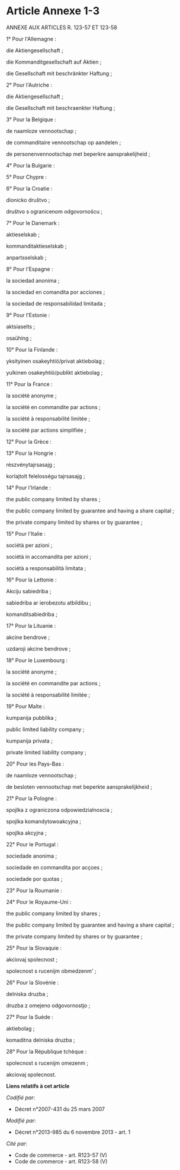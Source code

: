 # Article Annexe 1-3

ANNEXE AUX ARTICLES R. 123-57 ET 123-58

1° Pour l'Allemagne :

die Aktiengesellschaft ;

die Kommanditgesellschaft auf Aktien ;

die Gesellschaft mit beschränkter Haftung ;

2° Pour l'Autriche :

die Aktiengesellschaft ;

die Gesellschaft mit beschraenkter Haftung ;

3° Pour la Belgique :

de naamloze vennootschap ;

de commanditaire vennootschap op aandelen ;

de personenvennootschap met beperkre aansprakelijheid ;

4° Pour la Bulgarie :

5° Pour Chypre : 

6° Pour la Croatie :

dionicko društvo ;

društvo s ogranicenom odgovornošcu ;

7° Pour le Danemark :

aktieselskab ;

kommanditaktieselskab ;

anpartsselskab ;

8° Pour l'Espagne :

la sociedad anonima ;

la sociedad en comandita por acciones ;

la sociedad de responsabilidad limitada ;

9° Pour l'Estonie :

aktsiaselts ;

osaühing ;

10° Pour la Finlande :

yksityinen osakeyhtiö/privat aktiebolag ;

yulkinen osakeyhtiö/publikt aktiebolag ;

11° Pour la France :

la société anonyme ;

la société en commandite par actions ;

la société à responsabilité limitée ;

la société par actions simplifiée ;

12° Pour la Grèce :

13° Pour la Hongrie :

részvénytajrsasajg ;

korlajtolt felelosségu tajrsasajg ;

14° Pour l'Irlande :

the public company limited by shares ;

the public company limited by guarantee and having a share capital ;

the private company limited by shares or by guarantee ;

15° Pour l'Italie :

sociétà per azioni ;

sociétà in accomandita per azioni ;

sociétà a responsabilità limitata ;

16° Pour la Lettonie :

Akciju sabiedriba ;

sabiedriba ar ierobezotu atbildibu ;

komanditsabiedriba ;

17° Pour la Lituanie :

akcine bendrove ;

uzdaroji akcine bendrove ;

18° Pour le Luxembourg :

la société anonyme ;

la société en commandite par actions ;

la société à responsabilité limitée ;

19° Pour Malte :

kumpanija pubblika ;

public limited liability company ;

kumpanija privata ;

private limited liability company ;

20° Pour les Pays-Bas :

de naamloze vennootschap ;

de besloten vennootschap met beperkte aansprakelijkheid ;

21° Pour la Pologne :

spojlka z ograniczona odpowiedzialnoscia ;

spojlka komandytowoakcyjna ;

spojlka akcyjna ;

22° Pour le Portugal :

sociedade anonima ;

sociedade en commandita por acçoes ;

sociedade por quotas ;

23° Pour la Roumanie :

24° Pour le Royaume-Uni :

the public company limited by shares ;

the public company limited by guarantee and having a share capital ;

the private company limited by shares or by guarantee ;

25° Pour la Slovaquie :

akciovaj spolecnost ;

spolecnost s rucenijm obmedzenm' ;

26° Pour la Slovénie :

delniska druzba ;

druzba z omejeno odgovornostjo ;

27° Pour la Suède :

aktiebolag ;

komaditna delniska druzba ;

28° Pour la République tchèque :

spolecnost s rucenijm omezenm ;

akciovaj spolecnost.

**Liens relatifs à cet article**

_Codifié par_:

  - Décret n°2007-431 du 25 mars 2007

_Modifié par_:

  - Décret n°2013-985 du 6 novembre 2013 - art. 1

_Cité par_:

  - Code de commerce - art. R123-57 (V)
  - Code de commerce - art. R123-58 (V)
